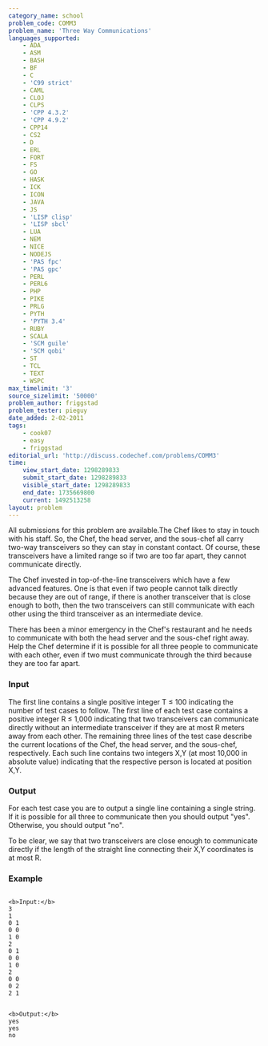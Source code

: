 ```yaml
---
category_name: school
problem_code: COMM3
problem_name: 'Three Way Communications'
languages_supported:
    - ADA
    - ASM
    - BASH
    - BF
    - C
    - 'C99 strict'
    - CAML
    - CLOJ
    - CLPS
    - 'CPP 4.3.2'
    - 'CPP 4.9.2'
    - CPP14
    - CS2
    - D
    - ERL
    - FORT
    - FS
    - GO
    - HASK
    - ICK
    - ICON
    - JAVA
    - JS
    - 'LISP clisp'
    - 'LISP sbcl'
    - LUA
    - NEM
    - NICE
    - NODEJS
    - 'PAS fpc'
    - 'PAS gpc'
    - PERL
    - PERL6
    - PHP
    - PIKE
    - PRLG
    - PYTH
    - 'PYTH 3.4'
    - RUBY
    - SCALA
    - 'SCM guile'
    - 'SCM qobi'
    - ST
    - TCL
    - TEXT
    - WSPC
max_timelimit: '3'
source_sizelimit: '50000'
problem_author: friggstad
problem_tester: pieguy
date_added: 2-02-2011
tags:
    - cook07
    - easy
    - friggstad
editorial_url: 'http://discuss.codechef.com/problems/COMM3'
time:
    view_start_date: 1298289833
    submit_start_date: 1298289833
    visible_start_date: 1298289833
    end_date: 1735669800
    current: 1492513258
layout: problem
---
```

All submissions for this problem are available.The Chef likes to stay in touch with his staff. So, the Chef, the head server, and the sous-chef all carry two-way transceivers so they can stay in constant contact. Of course, these transceivers have a limited range so if two are too far apart, they cannot communicate directly.

The Chef invested in top-of-the-line transceivers which have a few advanced features. One is that even if two people cannot talk directly because they are out of range, if there is another transceiver that is close enough to both, then the two transceivers can still communicate with each other using the third transceiver as an intermediate device.

There has been a minor emergency in the Chef's restaurant and he needs to communicate with both the head server and the sous-chef right away. Help the Chef determine if it is possible for all three people to communicate with each other, even if two must communicate through the third because they are too far apart.

### Input

The first line contains a single positive integer T ≤ 100 indicating the number of test cases to follow. The first line of each test case contains a positive integer R ≤ 1,000 indicating that two transceivers can communicate directly without an intermediate transceiver if they are at most R meters away from each other. The remaining three lines of the test case describe the current locations of the Chef, the head server, and the sous-chef, respectively. Each such line contains two integers X,Y (at most 10,000 in absolute value) indicating that the respective person is located at position X,Y.

### Output

For each test case you are to output a single line containing a single string. If it is possible for all three to communicate then you should output "yes". Otherwise, you should output "no".

To be clear, we say that two transceivers are close enough to communicate directly if the length of the straight line connecting their X,Y coordinates is at most R.

### Example

```

<b>Input:</b>
3
1
0 1
0 0
1 0
2
0 1
0 0
1 0
2
0 0
0 2
2 1


<b>Output:</b>
yes
yes
no

```